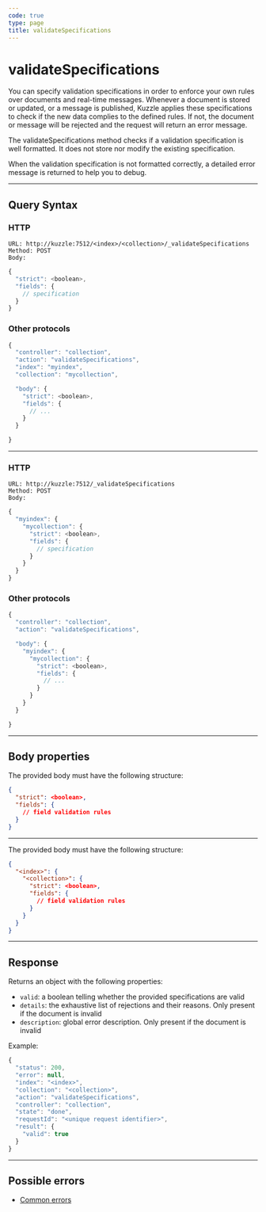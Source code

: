 ```yaml
---
code: true
type: page
title: validateSpecifications
---
```


# validateSpecifications

You can specify validation specifications in order to enforce your own rules over documents and real-time messages.
Whenever a document is stored or updated, or a message is published, Kuzzle applies these specifications to check if the new data complies to the defined rules. If not, the document or message will be rejected and the request will return an error message.

The validateSpecifications method checks if a validation specification is well formatted. It does not store nor modify the existing specification.

When the validation specification is not formatted correctly, a detailed error message is returned to help you to debug.

---

## Query Syntax

<SinceBadge version="1.8.0" />

### HTTP

```http
URL: http://kuzzle:7512/<index>/<collection>/_validateSpecifications
Method: POST  
Body:
```

```js
{
  "strict": <boolean>,
  "fields": {
    // specification
  }
}
```

### Other protocols

```js
{
  "controller": "collection",
  "action": "validateSpecifications",
  "index": "myindex",
  "collection": "mycollection",

  "body": {
    "strict": <boolean>,
    "fields": {
      // ...
    }
  }

}
```

---

<DeprecatedBadge version="1.8.0" />

### HTTP

```http
URL: http://kuzzle:7512/_validateSpecifications
Method: POST  
Body:
```

```js
{
  "myindex": {
    "mycollection": {
      "strict": <boolean>,
      "fields": {
        // specification
      }
    }
  }
}
```

### Other protocols

```js
{
  "controller": "collection",
  "action": "validateSpecifications",

  "body": {
    "myindex": {
      "mycollection": {
        "strict": <boolean>,
        "fields": {
          // ...
        }
      }
    }
  }

}
```

---

## Body properties

<SinceBadge version="1.8.0" />

The provided body must have the following structure:

```json
{
  "strict": <boolean>,
  "fields": {
    // field validation rules
  }
}
```

---

<DeprecatedBadge version="1.8.0" />

The provided body must have the following structure:

```json
{
  "<index>": {
    "<collection>": {
      "strict": <boolean>,
      "fields": {
        // field validation rules
      }
    }
  }
}
```

---

## Response

Returns an object with the following properties:

* `valid`: a boolean telling whether the provided specifications are valid
* `details`: the exhaustive list of rejections and their reasons. Only present if the document is invalid
* `description`: global error description. Only present if the document is invalid

Example:

```js
{
  "status": 200,
  "error": null,
  "index": "<index>",
  "collection": "<collection>",
  "action": "validateSpecifications",
  "controller": "collection",
  "state": "done",
  "requestId": "<unique request identifier>",
  "result": {
    "valid": true
  }
}
```

---

## Possible errors

- [Common errors](/core/1/api/essentials/errors/#common-errors)
